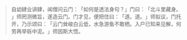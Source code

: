 
> 自幼肄业讲肆，闻僧问云门：​「如何是透法身句？​」门曰：​「北斗里藏身。​」师罔测微旨，遂造云门。门才见，便把住曰：​「道。道。​」师拟议，门托开，乃示颂曰：​「云门耸峻白云低，水急游鱼不敢栖。入户已知来见解，何劳再举轹中泥。​」师因斯大悟。
